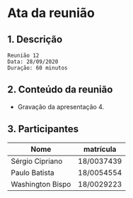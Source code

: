 # Ata da reunião

## 1. Descrição

```
Reunião 12
Data: 28/09/2020
Duração: 60 minutos
```

## 2. Conteúdo da reunião

* Gravação da apresentação 4.

## 3. Participantes

|Nome|matrícula|
|-|-|
| Sérgio Cipriano  | 18/0037439 |
| Paulo Batista    | 18/0054554 |
| Washington Bispo | 18/0029223 |